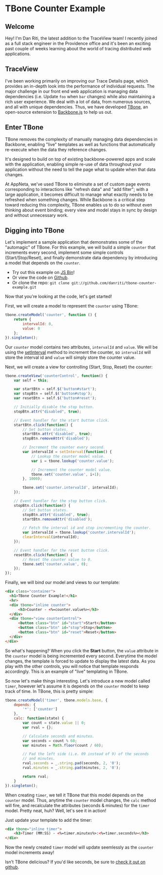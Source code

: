 # TBone Counter Example

## Welcome

Hey! I'm Dan Riti, the latest addition to the TraceView team! I
recently joined as a full stack engineer in the Providence office and it's been
an exciting past couple of weeks learning about the world of tracing distributed
web applications.

## TraceView

I've been working primarily on improving our Trace Details page, which provides
an in-depth look into the performance of individual requests. The
major challenge in our front end web application is managing data dependencies (i.e. Update `foo` when `bar` changes) while
also maintaining a rich user experience. We deal with a lot of data, from numerous sources,
and all with unique dependencies. Thus, we have developed [TBone](http://tbonejs.org/), an open-source
extension to [Backbone.js](http://backbonejs.org/) to help us out.

## Enter TBone

TBone removes the complexity of manually managing data dependencies in Backbone,
enabling "live" templates as well as functions that automatically re-execute when
the data they reference changes.

It's designed to build on top of existing backbone-powered apps and scale with
the application, enabling simple re-use of data
throughout your application without the need to tell the page what to update
when that data changes.

At AppNeta, we've used TBone to eliminate a set of custom page events
corresponding to interactions like "refresh data" and "add filter"; with a large application,
it becomes difficult to manage what exactly needs to be refreshed when something
changes. While Backbone is a critical step toward reducing this complexity,
TBone enables us to do so without even thinking about event binding; every view
and model stays in sync by design and without unnecessary work.

## Digging into TBone

Let's implement a sample application that demonstrates some of the "automagic"
of TBone. For this example, we will build a simple `counter` that increments
every second, implement some simple controls (Start/Stop/Reset), and finally demonstrate data
dependency by introducing a model that depends on the `counter`. 

* Try out this example on [JS Bin](http://jsbin.com/uxuxew/3/edit)!
* Or view the code on [Github](https://github.com/danriti/tbone-counter-example).
* Or clone the repo: `git clone git://github.com/danriti/tbone-counter-example.git`

Now that you're looking at the code, let's get started!

First, we will create a model to represent the `counter` using TBone:

```javascript
tbone.createModel('counter', function () {
    return {
        intervalId: 0,
        value: 0
    };
}).singleton();
```

Our `counter` model contains two attributes, `intervalId` and `value`.
We will be using the [setInterval](https://developer.mozilla.org/en-US/docs/DOM/window.setInterval) method to increment the counter, so `intervalId`
will store the interval id and `value` will simply store the counter value.

Next, we will create a view for controlling (Start, Stop, Reset) the counter:

```javascript
tbone.createView('counterControl', function() {
    var self = this;

    var startBtn = self.$('button#start');
    var stopBtn = self.$('button#stop');
    var resetBtn = self.$('button#reset');

    // Initially disable the stop button.
    stopBtn.attr("disabled", true);

    // Event handler for the start button click.
    startBtn.click(function() {
        // Set button states.
        startBtn.attr('disabled', true);
        stopBtn.removeAttr('disabled');

        // Increment the counter every second.
        var intervalId = setInterval(function() {
            // Lookup the counter model value.
            var i = tbone.lookup('counter.value');

            // Increment the counter model value.
            tbone.set('counter.value', i+1);
        }, 1000);

        tbone.set('counter.intervalId', intervalId);
    });

    // Event handler for the stop button click.
    stopBtn.click(function() {
        // Set button states.
        stopBtn.attr('disabled', true);
        startBtn.removeAttr('disabled');

        // Fetch the interval id and stop incrementing the counter.
        var intervalId = tbone.lookup('counter.intervalId');
        clearInterval(intervalId);
    });

    // Event handler for the reset button click.
    resetBtn.click(function() {
        // Reset the counter value to 0.
        tbone.set('counter.value', 0);
    });
});
```

Finally, we will bind our model and views to our template:

```html
<div class="container">
  <h1>TBone Counter Example!</h1>
  <hr>
  <div tbone="inline counter">
      <h3>Counter - <%=counter.value%></h3>
  </div>
  <div tbone="view counterControl">
      <button class="btn" id="start">Start</button>
      <button class="btn" id="stop">Stop</button>
      <button class="btn" id="reset">Reset</button>
  </div>
</div>
```

So what's happening? When you click the **Start** button, the `value` attribute in the
`counter` model is being incremented every second. Everytime the  model changes,
the template is forced to update to display the latest data. As you play with
the other controls, you will notice that template responds accordingly. This is
an example of "live" templating in TBone.

So now let's make things interesting. Let's introduce a new model called `timer`, however let's
assume it is depends on the `counter` model to keep track of time.  In TBone,
this is pretty simple:

```javascript
tbone.createModel('timer', tbone.models.base, {
    depends: {
        '*': ['counter']
    },
    calc: function(state) {
        var count = state.value || 0;
        var rval = {};

        // Calculate seconds and minutes.
        var seconds = count % 60;
        var minutes = Math.floor(count / 60);

        // Pad the left side (i.e. 09 instead of 9) of the seconds
        // and minutes.
        rval.seconds = _.string.pad(seconds, 2, '0');
        rval.minutes = _.string.pad(minutes, 2, '0');

        return rval;
    }
}).singleton();
```

When creating `timer`, we tell it TBone that this model depends on the `counter`
model. Thus, anytime the `counter` model changes, the `calc` method will fire,
and recalculate the attributes (seconds & minutes) for the `timer` model. Pretty
neat, huh? Well, let's see it in action!

Just update your template to add the timer:

```html
<div tbone="inline timer">
    <h3>Timer (MM:SS) - <%=timer.minutes%>:<%=timer.seconds%></h3>
</div>
```

Now the newly created `timer` model will update seemlessly as the `counter`
model increments away!

Isn't TBone delicious?  If you'd like seconds, be sure to [check it out on github](https://github.com/appneta/tbone).
